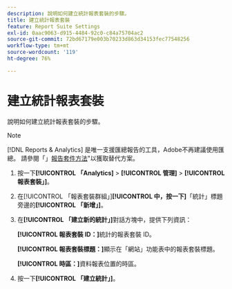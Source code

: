 ```yaml
---
description: 說明如何建立統計報表套裝的步驟。
title: 建立統計報表套裝
feature: Report Suite Settings
exl-id: 0aac9063-d915-4484-92c0-c84a75704ac2
source-git-commit: 72bd67179e003b70233d863d34153fec77548256
workflow-type: tm+mt
source-wordcount: '119'
ht-degree: 76%

---
```


# 建立統計報表套裝

說明如何建立統計報表套裝的步驟。

>[!NOTE]
>
>[!DNL Reports & Analytics] 是唯一支援匯總報告的工具，Adobe不再建議使用匯總。 請參閱「」[報告套件方法](https://experienceleague.adobe.com/docs/analytics/admin/manage-report-suites/rollup-report-suite.html)&quot;以獲取替代方案。

1. 按一下&#x200B;**[!UICONTROL 「Analytics]** > **[!UICONTROL 管理]** > **[!UICONTROL 報表套裝」]**。
1. 在[!UICONTROL 「報表套裝群組」]**[!UICONTROL 中，按一下]**「統計」標題旁邊的&#x200B;**[!UICONTROL 「新增」]**。
1. 在&#x200B;**[!UICONTROL 「建立新的統計」]**&#x200B;對話方塊中，提供下列資訊：

   **[!UICONTROL 報表套裝 ID：]**&#x200B;統計的報表套裝 ID。

   **[!UICONTROL 報表套裝標題：]**&#x200B;顯示在「網站」功能表中的報表套裝標題。

   **[!UICONTROL 時區：]**&#x200B;資料報表位置的時區。
1. 按一下&#x200B;**[!UICONTROL 「建立統計」]**。
